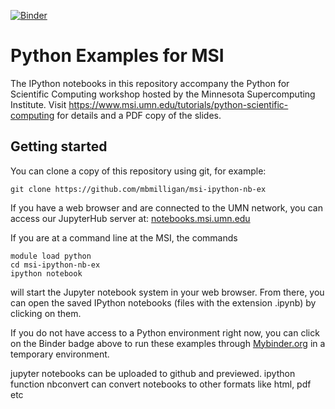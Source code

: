 [![Binder](https://mybinder.org/badge.svg)](https://mybinder.org/v2/gh/mbmilligan/msi-ipython-nb-ex/master)

Python Examples for MSI
=======================

The IPython notebooks in this repository accompany the Python for Scientific Computing workshop hosted by the Minnesota Supercomputing Institute. Visit https://www.msi.umn.edu/tutorials/python-scientific-computing for details and a PDF copy of the slides.

Getting started
---------------

You can clone a copy of this repository using git, for example:

    git clone https://github.com/mbmilligan/msi-ipython-nb-ex
    
If you have a web browser and are connected to the UMN network, you can access our JupyterHub server at: [notebooks.msi.umn.edu](https://notebooks.msi.umn.edu)

If you are at a command line at the MSI, the commands

    module load python
    cd msi-ipython-nb-ex
    ipython notebook

will start the Jupyter notebook system in your web browser. From there, you can open the saved IPython notebooks (files with the extension .ipynb) by clicking on them.

If you do not have access to a Python environment right now, you can click on the Binder badge above to run these examples through [Mybinder.org](https://mybinder.org/) in a temporary environment. 

jupyter notebooks can be uploaded to github and previewed. ipython function nbconvert can convert notebooks to other formats like html, pdf etc
